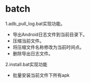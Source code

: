 # batch
1.adb_pull_log.bat实现功能。

  - 导出Android日志文件到当前目录下。
  - 压缩当前文件。
  - 将压缩文件名称修改为当前时间点。
  - 删除导出日志文件。

2.install.bat实现功能

  - 批量安装当前文件下所有apk


